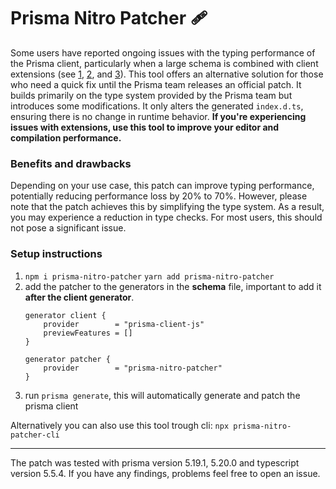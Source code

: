 # Prisma Nitro Patcher 🩹

Some users have reported ongoing issues with the typing performance of the Prisma client, particularly when a large schema is combined with client extensions (see [1](https://github.com/prisma/prisma/issues/4807#issuecomment-2239542737), [2](https://github.com/prisma/prisma/issues/23761), and [3](https://github.com/prisma/prisma/issues/17843)). This tool offers an alternative solution for those who need a quick fix until the Prisma team releases an official patch. It builds primarily on the type system provided by the Prisma team but introduces some modifications. It only alters the generated `index.d.ts`, ensuring there is no change in runtime behavior. **If you're experiencing issues with extensions, use this tool to improve your editor and compilation performance.**
 ### Benefits and drawbacks

Depending on your use case, this patch can improve typing performance, potentially reducing performance loss by 20% to 70%. However, please note that the patch achieves this by simplifying the type system. As a result, you may experience a reduction in type checks. For most users, this should not pose a significant issue.

 ### Setup instructions
 
 1. `npm i prisma-nitro-patcher` `yarn add prisma-nitro-patcher`
 2. add the patcher to the generators in the **schema** file, important to add it **after the client generator**.
    ```prisma
    generator client {
        provider        = "prisma-client-js"
        previewFeatures = []
    }

    generator patcher {
        provider        = "prisma-nitro-patcher"
    }
    ```
3. run `prisma generate`, this will automatically generate and patch the prisma client

Alternatively you can also use this tool trough cli: `npx prisma-nitro-patcher-cli`

---
The patch was tested with prisma version 5.19.1, 5.20.0 and typescript version 5.5.4. If you have any findings, problems feel free to open an issue.
 